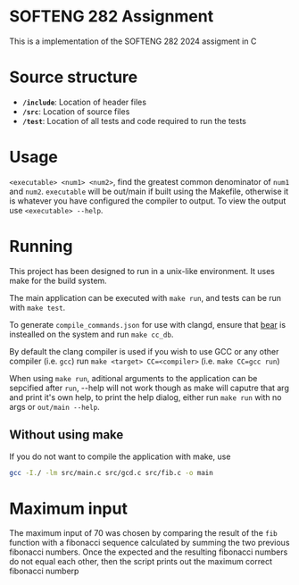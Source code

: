 # SOFTENG 282 Assignment

This is a implementation of the SOFTENG 282 2024 assigment in C

# Source structure
- **`/include`**: Location of header files
- **`/src`**: Location of source files
- **`/test`**: Location of all tests and code required to run the tests

# Usage
`<executable> <num1> <num2>`, find the greatest common denominator of `num1` and 
`num2`. `executable` will be out/main if built using the Makefile, otherwise it
is whatever you have configured the compiler to output. To view the output use
`<executable> --help`.

# Running
This project has been designed to run in a unix-like environment. It uses make
for the build system.

The main application can be executed with `make run`, and tests can be run with
`make test`.

To generate `compile_commands.json` for use with clangd, ensure that 
[bear](https://github.com/rizsotto/Bear) is instealled on the system and run 
`make cc_db`.

By default the clang compiler is used if you wish to use GCC or any other 
compiler (i.e. `gcc`) run `make <target> CC=<compiler>` (i.e. 
`make CC=gcc run`)

When using `make run`, aditional arguments to the application can be sepcified 
after `run`, --help will not work though as make will caputre that arg and print
it's own help, to print the help dialog, either run `make run` with no args or 
`out/main --help`.

## Without using make
If you do not want to compile the application with make, use
```bash
gcc -I./ -lm src/main.c src/gcd.c src/fib.c -o main
```

# Maximum input
The maximum input of 70 was chosen by comparing the result of the `fib` function
with a fibonacci sequence calculated by summing the two previous fibonacci 
numbers. Once the expected and the resulting fibonacci numbers do not equal 
each other, then the script prints out the maximum correct fibonacci numberp

